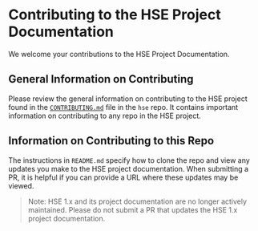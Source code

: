 # Contributing to the HSE Project Documentation

We welcome your contributions to the HSE Project Documentation.

## General Information on Contributing

Please review the general information on contributing to the HSE project found
in the [`CONTRIBUTING.md`](https://github.com/hse-project/hse/blob/master/CONTRIBUTING.md)
file in the `hse` repo.  It contains important information on contributing
to any repo in the HSE project.


## Information on Contributing to this Repo

The instructions in `README.md` specify how to clone the repo and
view any updates you make to the HSE project documentation.  When submitting
a PR, it is helpful if you can provide a URL where these updates may be viewed.

> Note: HSE 1.x and its project documentation are no longer actively
> maintained.  Please do not submit a PR that updates the HSE 1.x project
> documentation.
